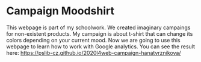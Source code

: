# Campaign Moodshirt 
This webpage is part of my schoolwork. We created imaginary campaings for non-existent products. 
My campaign is about t-shirt that can change its colors depending on your current mood.
Now we are going to use this webpage to learn how to work with Google analytics.
You can see the result here: https://pslib-cz.github.io/2020l4web-campaign-hanatvrznikova/
